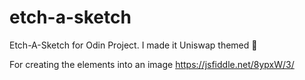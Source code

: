 # etch-a-sketch
Etch-A-Sketch for Odin Project. I made it Uniswap themed 🦄

For creating the elements into an image
https://jsfiddle.net/8ypxW/3/
